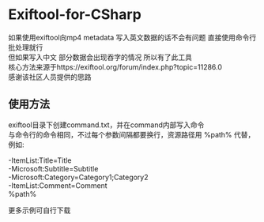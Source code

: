 # Exiftool-for-CSharp
如果使用exiftool向mp4 metadata 写入英文数据的话不会有问题 直接使用命令行批处理就行  
但如果写入中文 部分数据会出现吞字的情况 所以有了此工具  
核心方法来源于https://exiftool.org/forum/index.php?topic=11286.0  
感谢该社区人员提供的思路  
## 使用方法
exiftool目录下创建command.txt，并在command内部写入命令  
与命令行的命令相同，不过每个参数间隔都要换行，资源路径用 %path% 代替，例如:  

-ItemList:Title=Title  
-Microsoft:Subtitle=Subtitle  
-Microsoft:Category=Category1;Category2  
-ItemList:Comment=Comment  
%path%

更多示例可自行下载
